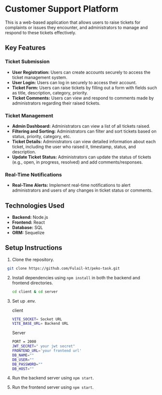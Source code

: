 # Customer Support Platform

This is a web-based application that allows users to raise tickets for complaints or issues they encounter, and administrators to manage and respond to these tickets effectively.

## Key Features

### Ticket Submission
- **User Registration:** Users can create accounts securely to access the ticket management system.
- **User Login:** Users can log in securely to access their account.
- **Ticket Form:** Users can raise tickets by filling out a form with fields such as title, description, category, priority.
- **Ticket Comments:** Users can view and respond to comments made by administrators regarding their raised tickets.

### Ticket Management
- **Admin Dashboard:** Administrators can view a list of all tickets raised.
- **Filtering and Sorting:** Administrators can filter and sort tickets based on status, priority, category, etc.
- **Ticket Details:** Administrators can view detailed information about each ticket, including the user who raised it, timestamp, status, and description.
- **Update Ticket Status:** Administrators can update the status of tickets (e.g., open, in progress, resolved) and add comments/responses.

### Real-Time Notifications
- **Real-Time Alerts:** Implement real-time notifications to alert administrators and users of any changes in ticket status or comments.

## Technologies Used
- **Backend:** Node.js
- **Frontend:** React
- **Database:** SQL
- **ORM:** Sequelize


## Setup Instructions
1. Clone the repository.
 ```sh
  git clone https://github.com/Fulail-kt/peko-task.git
 ```
2. Install dependencies using `npm install` in both the backend and frontend directories.
   ```sh
   cd client & cd server
   ```
3. Set up .env.

   client
    ```sh
   VITE_SOCKET= Socket URL
   VITE_BASE_URL= Backend URL
   ```
    
   Server
    ```sh
    PORT = 2000
    JWT_SECRET=" your jwt secret"
    FRONTEND_URL='your frontend url'
    DB_NAME=""
   DB_USER=""
   DB_PASSWORD=""
   DB_HOST="" 
   ```
   
5. Run the backend server using `npm start`.
   
7. Run the frontend server using `npm start`.


